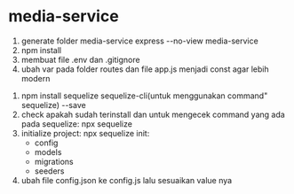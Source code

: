 # media-service

1. generate folder media-service
    express --no-view media-service
2. npm install
3. membuat file .env dan .gitignore
4. ubah var pada folder routes dan file app.js menjadi const agar lebih modern

<!-- set up sequelize dan sequelize-cli -->
1. npm install sequelize sequelize-cli(untuk menggunakan command" sequelize) --save
2. check apakah sudah terinstall dan untuk mengecek command yang ada pada sequelize: npx sequelize
3. initialize project: npx sequelize init:
    - config
    - models
    - migrations
    - seeders
4. ubah file config.json ke config.js lalu sesuaikan value nya